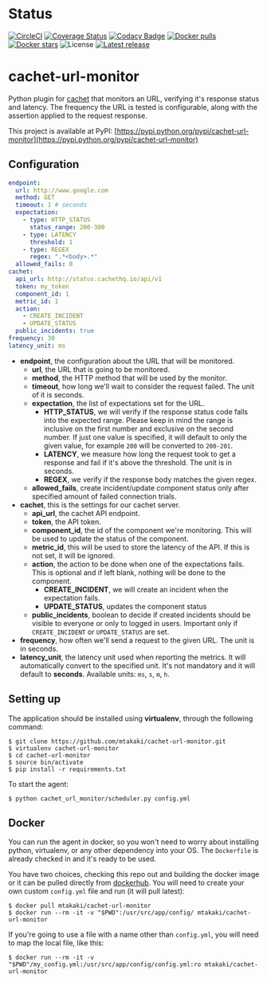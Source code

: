 # Status
[![CircleCI](https://circleci.com/gh/mtakaki/cachet-url-monitor/tree/master.svg?style=svg)](https://circleci.com/gh/mtakaki/cachet-url-monitor/tree/master)
[![Coverage Status](https://coveralls.io/repos/github/mtakaki/cachet-url-monitor/badge.svg?branch=master)](https://coveralls.io/github/mtakaki/cachet-url-monitor?branch=master)
[![Codacy Badge](https://api.codacy.com/project/badge/Grade/7ef4123130ef4140b8ea7b94d460ba64)](https://www.codacy.com/app/mitsuotakaki/cachet-url-monitor?utm_source=github.com&amp;utm_medium=referral&amp;utm_content=mtakaki/cachet-url-monitor&amp;utm_campaign=Badge_Grade)
[![Docker pulls](https://img.shields.io/docker/pulls/mtakaki/cachet-url-monitor.svg)](https://hub.docker.com/r/mtakaki/cachet-url-monitor/)
[![Docker stars](https://img.shields.io/docker/stars/mtakaki/cachet-url-monitor.svg)](https://hub.docker.com/r/mtakaki/cachet-url-monitor/)
![License](https://img.shields.io/github/license/mtakaki/cachet-url-monitor.svg)
[![Latest release](https://img.shields.io/pypi/v/cachet-url-monitor.svg)](https://pypi.python.org/pypi/cachet-url-monitor)

cachet-url-monitor
========================
Python plugin for [cachet](cachethq.io) that monitors an URL, verifying it's response status and latency. The frequency the URL is tested is configurable, along with the assertion applied to the request response.

This project is available at PyPI: [https://pypi.python.org/pypi/cachet-url-monitor](https://pypi.python.org/pypi/cachet-url-monitor)

## Configuration

```yaml
endpoint:
  url: http://www.google.com
  method: GET
  timeout: 1 # seconds
  expectation:
    - type: HTTP_STATUS
      status_range: 200-300
    - type: LATENCY
      threshold: 1
    - type: REGEX
      regex: ".*<body>.*"
  allowed_fails: 0
cachet:
  api_url: http://status.cachethq.io/api/v1
  token: my_token
  component_id: 1
  metric_id: 1
  action:
    - CREATE_INCIDENT
    - UPDATE_STATUS
  public_incidents: true
frequency: 30
latency_unit: ms
```

- **endpoint**, the configuration about the URL that will be monitored.
    - **url**, the URL that is going to be monitored.
    - **method**, the HTTP method that will be used by the monitor.
    - **timeout**, how long we'll wait to consider the request failed. The unit of it is seconds.
    - **expectation**, the list of expectations set for the URL.
        - **HTTP_STATUS**, we will verify if the response status code falls into the expected range. Please keep in mind the range is inclusive on the first number and exclusive on the second number. If just one value is specified, it will default to only the given value, for example `200` will be converted to `200-201`. 
        - **LATENCY**, we measure how long the request took to get a response and fail if it's above the threshold. The unit is in seconds.
        - **REGEX**, we verify if the response body matches the given regex.
    - **allowed_fails**, create incident/update component status only after specified amount of failed connection trials.
- **cachet**, this is the settings for our cachet server.
    - **api_url**, the cachet API endpoint.
    - **token**, the API token.
    - **component_id**, the id of the component we're monitoring. This will be used to update the status of the component.
    - **metric_id**, this will be used to store the latency of the API. If this is not set, it will be ignored.
    - **action**, the action to be done when one of the expectations fails. This is optional and if left blank, nothing will be done to the component.
        - **CREATE_INCIDENT**, we will create an incident when the expectation fails.
        - **UPDATE_STATUS**, updates the component status
    - **public_incidents**, boolean to decide if created incidents should be visible to everyone or only to logged in users. Important only if `CREATE_INCIDENT` or `UPDATE_STATUS` are set.
- **frequency**, how often we'll send a request to the given URL. The unit is in seconds.
- **latency_unit**, the latency unit used when reporting the metrics. It will automatically convert to the specified unit. It's not mandatory and it will default to **seconds**. Available units: `ms`, `s`, `m`, `h`.

## Setting up

The application should be installed using **virtualenv**, through the following command:

```
$ git clone https://github.com/mtakaki/cachet-url-monitor.git
$ virtualenv cachet-url-monitor
$ cd cachet-url-monitor
$ source bin/activate
$ pip install -r requirements.txt
```

To start the agent:

```
$ python cachet_url_monitor/scheduler.py config.yml
```

## Docker

You can run the agent in docker, so you won't need to worry about installing python, virtualenv, or any other dependency into your OS. The `Dockerfile` is already checked in and it's ready to be used.

You have two choices, checking this repo out and building the docker image or it can be pulled directly from [dockerhub](https://hub.docker.com/r/mtakaki/cachet-url-monitor/). You will need to create your own custom `config.yml` file and run (it will pull latest):

```
$ docker pull mtakaki/cachet-url-monitor
$ docker run --rm -it -v "$PWD":/usr/src/app/config/ mtakaki/cachet-url-monitor
```

If you're going to use a file with a name other than `config.yml`, you will need to map the local file, like this:

```
$ docker run --rm -it -v "$PWD"/my_config.yml:/usr/src/app/config/config.yml:ro mtakaki/cachet-url-monitor
```
